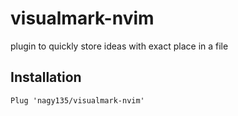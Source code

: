 # visualmark-nvim

plugin to quickly store ideas with exact place in a file

## Installation
```
Plug 'nagy135/visualmark-nvim'
```
